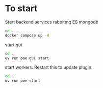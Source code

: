 # To start

Start backend services rabbitmq ES mongodb

```bash
cd .
docker compose up -d
```

start gui

```bash
cd .
uv run poe gui start
```

start workers. Restart this to update plugin.

```bash
cd .
uv run poe start
```
